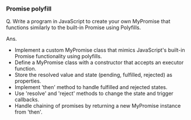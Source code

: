 

### Promise polyfill
Q. Write a program in JavaScript to create your own MyPromise that functions similarly to the built-in Promise using Polyfills.

Ans. 
- Implement a custom MyPromise class that mimics JavaScript's built-in Promise functionality using polyfills.
- Define a MyPromise class with a constructor that accepts an executor function.
- Store the resolved value and state (pending, fulfilled, rejected) as properties.
- Implement 'then' method to handle fulfilled and rejected states.
- Use 'resolve' and 'reject' methods to change the state and trigger callbacks.
- Handle chaining of promises by returning a new MyPromise instance from 'then'.

